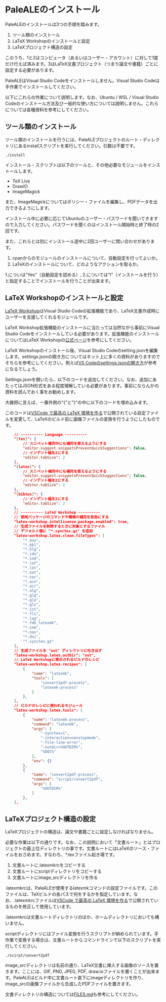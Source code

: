 # PaleALEのインストール

PaleALEのインストールは3つの手順を踏みます。
1. ツール類のインストール
2. LaTeX Workshopのインストールと設定
3. LaTeXプロジェクト構造の設定

このうち、1と2はコンピュータ（あるいはユーザー・アカウント）に対して1度だけ行えば済みます。3はLaTeX文書プロジェクト（つまり論文や書籍）ごとに設定する必要があります。

PaleALEはVisual Studio Codeをインストールしません。Visual Studio Codeは手作業でインストールしてください。

以下にこれらの作業について説明します。なお、Ubuntu / WSL / Visual Studio Codeのインストール方法及び一般的な使い方については説明しません。これらについては各種資料を参考にしてください。

## ツール類のインストール
ツール類のインストールを行うには、PaleALEプロジェクトのルート・ディレクトリにあるinstallスクリプトを実行してください。引数は不要です。

```
./install
```
インストール・スクリプトは以下のツールと、その他必要なモジュールをインストールします。
- TeX Live
- DrawIO
- ImageMagick

また、ImageMagickについてはポリシー・ファイルを編集し、PDFデータを出力できるようにします。

インストール中に必要に応じてUbuntuのユーザー・パスワードを聞いてきますので入力してください。パスワードを聞くのはインストール開始時と終了時の2回です。

また、これらとは別にインストール途中に2回ユーザーに問い合わせがあります。

1. cpanからのモジュールのインストールについて、自動設定を行ってよいか。
2. LaTeXのインストールについて、どのようなアクションを取るか。

1.についは"Yes"（自動設定を認める）, 2.については"I"（インストールを行う）と指定することでインストールを行うことが出来ます。

## LaTeX Workshopのインストールと設定
[LaTeX Workshop](https://marketplace.visualstudio.com/items?itemName=James-Yu.latex-workshop)はVisual Studio Codeの拡張機能であり、LaTeX文書作成時にユーザーを支援してくれるモジュールです。

LaTeX Workshop拡張機能のインストールに当たっては当然ながら事前にVisual Studio Codeをインストールしている必要があります。拡張機能のインストールについてはLaTeX Workshopの[公式ページ](https://github.com/James-Yu/LaTeX-Workshop/wiki/Install#installation)を参考にしてください。

LaTeX Workshopのインストール後、Visual Studio Codeのsetting.jsonを編集します。settings.jsonの開き方についてはネット上に多くの資料がありますのでそちらを参考にしてください。例えば[VS Codeのsettings.jsonの開き方](https://qiita.com/y-w/items/614843b259c04bb91495)が参考になるでしょう。

Settings.jsonを開いたら、以下のコードを追加してください。なお、追加にあたってはJSON形式をある程度理解している必要があります。事前にならんかの資料を読んでおく事をお勧めします。

大雑把に言えば、一番外側の"{"と"}"の中に以下のコードを埋め込みます。

このコードは[VSCode で最高の LaTeX 環境を作る](https://qiita.com/rainbartown/items/d7718f12d71e688f3573)で公開されている設定ファイルを変更して、LaTeXのビルド前に画像ファイルの変換を行うようにしたものです。

```JSON
    // ---------- Language ----------
    "[tex]": {
        // スニペット補完中にも補完を使えるようにする
        "editor.suggest.snippetsPreventQuickSuggestions": false,
        // インデント幅を2にする
        "editor.tabSize": 2
    },
    "[latex]": {
        // スニペット補完中にも補完を使えるようにする
        "editor.suggest.snippetsPreventQuickSuggestions": false,
        // インデント幅を2にする
        "editor.tabSize": 2
    },
    "[bibtex]": {
        // インデント幅を2にする
        "editor.tabSize": 2
    },
    // ---------- LaTeX Workshop ----------
    // 使用パッケージのコマンドや環境の補完を有効にする
    "latex-workshop.intellisense.package.enabled": true,
    // 生成ファイルを削除するときに対象とするファイル
    // デフォルト値に "*.synctex.gz" を追加
    "latex-workshop.latex.clean.fileTypes": [
        "*.aux",
        "*.bbl",
        "*.blg",
        "*.idx",
        "*.ind",
        "*.lof",
        "*.lot",
        "*.out",
        "*.toc",
        "*.acn",
        "*.acr",
        "*.alg",
        "*.glg",
        "*.glo",
        "*.gls",
        "*.ist",
        "*.fls",
        "*.log",
        "*.fdb_latexmk",
        "*.snm",
        "*.nav",
        "*.dvi",
        "*.synctex.gz"
    ],
    // 生成ファイルを "out" ディレクトリに吐き出す
    "latex-workshop.latex.outDir": "out",
    // LaTeX Workshopに表示されるビルドのレシピ
    "latex-workshop.latex.recipes": [
        {
            "name": "latexmk",
            "tools": [
                "convert2pdf-process",
                "latexmk-process"
            ]
        },
    ],
    // ビルドのレシピに使われるモジュール
    "latex-workshop.latex.tools": [
        {
            "name": "latexmk-process",
            "command": "latexmk",
            "args": [
                "-synctex=1",
                "-interaction=nonstopmode",
                "-file-line-error",
                "-outdir=%OUTDIR%",
                "%DOC%"
            ],
            "env": {}
        },
        {
            "name": "convert2pdf-process",
            "command": "script/convert2pdf",
            "args": [
                "%OUTDIR%"
            ]
        },
    ], 
```
## LaTeXプロジェクト構造の設定
LaTeXプロジェクトの構造は、論文や書籍ごとに設定しなければなりません。

必要な作業は以下の通りです。なお、この説明において「文書ルート」とはプロジェクトの最上位ディレクトリの事です。文書ルートにはLaTeXのソース・ファイルをおさめます。すなわち、*.texファイル起き場です。
1. 文書ルートに.latexmkrcをコピーする
2. 文書ルートにscriptディレクトリをコピーする
3. 文書ルートにimage_srcディレクトリを作る

.latexmkrcは、PaleALEが使用するlatexmkコマンドの設定ファイルです。このファイルは、TeXビルドの各パスで何をするかを指定しています。なお、.latexmkrcファイルは[VSCode で最高の LaTeX 環境を作る](https://qiita.com/rainbartown/items/d7718f12d71e688f3573)で公開されているものを修正して使用しています。

.latexmkrcは文書ルートディレクトリのほか、ホームディレクトリにおいても構いません。

scriptディレクトリにはファイル変換を行うスクリプトが納められています。手作業で変換する場合は、文書ルートからコマンドラインで以下のスクリプトを実行してください。

```
./scirpt/convert2pdf
```

image_srcディレクトリは名前の通り、LaTeX文書に挿入する画像のソースを置きます。ここには、GIF, PND, JPEG, PDF, draw.ioファイルを置くことが出来ます。PaleALEはビルド中に文書ルート直下にimageディレクトリを作り、image_srcの画像ファイルから生成したPDFファイルを置きます。

文書ディレクトリの構造については[FILES.md](FILES.md)も参考にしてください。
